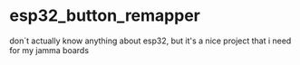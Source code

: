 # esp32_button_remapper
don´t  actually know anything about esp32, but it's a nice project that i need for my jamma boards
